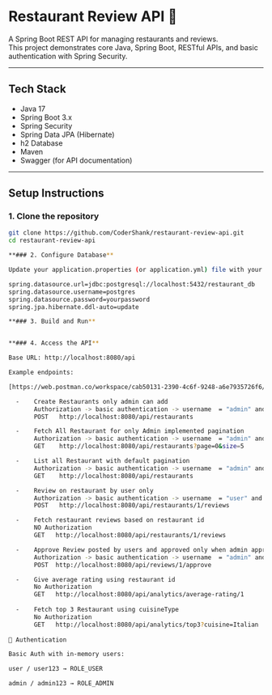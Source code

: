 # Restaurant Review API 🍴

A Spring Boot REST API for managing restaurants and reviews.  
This project demonstrates core Java, Spring Boot, RESTful APIs, and basic authentication with Spring Security.

---

## Tech Stack
- Java 17
- Spring Boot 3.x
- Spring Security
- Spring Data JPA (Hibernate)
- h2 Database
- Maven
- Swagger (for API documentation)

---

## Setup Instructions

### 1. Clone the repository
```bash
git clone https://github.com/CoderShank/restaurant-review-api.git
cd restaurant-review-api

**### 2. Configure Database**

Update your application.properties (or application.yml) file with your PostgreSQL credentials:

spring.datasource.url=jdbc:postgresql://localhost:5432/restaurant_db
spring.datasource.username=postgres
spring.datasource.password=yourpassword
spring.jpa.hibernate.ddl-auto=update

**### 3. Build and Run**


**### 4. Access the API**

Base URL: http://localhost:8080/api

Example endpoints:

[https://web.postman.co/workspace/cab50131-2390-4c6f-9248-a6e7935726f6/collection/42350282-9f145d6f-b0a0-4cad-9e33-700826f1bdc0?action=share&source=copy-link&creator=42350282](url)

  -    Create Restaurants only admin can add
       Authorization -> basic authentication -> username  = "admin" and password = "admin123"
       POST   http://localhost:8080/api/restaurants

  -    Fetch All Restaurant for only Admin implemented pagination
       Authorization -> basic authentication -> username  = "admin" and password = "admin123"
       GET    http://localhost:8080/api/restaurants?page=0&size=5

  -    List all Restaurant with default pagination
       Authorization -> basic authentication -> username  = "admin" and password = "admin123"
       GET    http://localhost:8080/api/restaurants

  -    Review on restaurant by user only
       Authorization -> basic authentication -> username  = "user" and password = "user123"
       POST   http://localhost:8080/api/restaurants/1/reviews

  -    Fetch restaurant reviews based on restaurant id
       NO Authorization 
       GET   http://localhost:8080/api/restaurants/1/reviews

  -    Approve Review posted by users and approved only when admin approved it
       Authorization -> basic authentication -> username  = "admin" and password = "admin123"
       POST  http://localhost:8080/api/reviews/1/approve

  -    Give average rating using restaurant id
       No Authorization
       GET   http://localhost:8080/api/analytics/average-rating/1
  
  -    Fetch top 3 Restaurant using cuisineType
       No Authorization
       GET   http://localhost:8080/api/analytics/top3?cuisine=Italian
      
🔑 Authentication

Basic Auth with in-memory users:

user / user123 → ROLE_USER

admin / admin123 → ROLE_ADMIN

